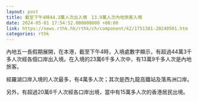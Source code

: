 ```yaml
---
layout: post
title: 截至下午4時44.3萬人次出入境　13.9萬人次內地旅客入境
date: 2024-05-01 17:54:52.000000000 +08:00
link: https://news.rthk.hk/rthk/ch/component/k2/1751381-20240501.htm
categories: rthk
---
```


內地五一長假期展開，在本港，截至下午4時，入境處數字顯示，有超過44萬3千多人次經各個口岸出入境。在入境的23萬6千多人次中，有13萬9千多人次是內地旅客。

經羅湖口岸入境的人次最多，有4萬多人次；其次是西九龍高鐵站及落馬洲口岸。

另外，有超過20萬6千人次經各口岸出境，當中有15萬多人次的香港居民出境。
